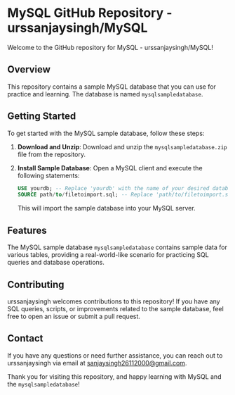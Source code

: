 # MySQL GitHub Repository - urssanjaysingh/MySQL

Welcome to the GitHub repository for MySQL - urssanjaysingh/MySQL!

## Overview

This repository contains a sample MySQL database that you can use for practice and learning. The database is named `mysqlsampledatabase`.

## Getting Started

To get started with the MySQL sample database, follow these steps:

1. **Download and Unzip**: Download and unzip the `mysqlsampledatabase.zip` file from the repository.

2. **Install Sample Database**: Open a MySQL client and execute the following statements:

   ```sql
   USE yourdb; -- Replace 'yourdb' with the name of your desired database.
   SOURCE path/to/filetoimport.sql; -- Replace 'path/to/filetoimport.sql' with the path to the 'mysqlsampledatabase.sql' file you extracted.
   ```

   This will import the sample database into your MySQL server.

## Features

The MySQL sample database `mysqlsampledatabase` contains sample data for various tables, providing a real-world-like scenario for practicing SQL queries and database operations.

## Contributing

urssanjaysingh welcomes contributions to this repository! If you have any SQL queries, scripts, or improvements related to the sample database, feel free to open an issue or submit a pull request.

## Contact

If you have any questions or need further assistance, you can reach out to urssanjaysingh via email at sanjaysingh26112000@gmail.com.

Thank you for visiting this repository, and happy learning with MySQL and the `mysqlsampledatabase`!
